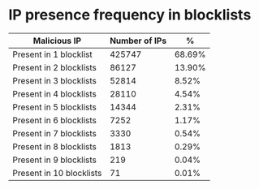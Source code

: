 # IP presence frequency in blocklists
| Malicious IP | Number of IPs | % |
|----|----|----|
| Present in 1 blocklist | 425747 | 68.69% |
| Present in 2 blocklists | 86127 | 13.90% |
| Present in 3 blocklists | 52814 | 8.52% |
| Present in 4 blocklists | 28110 | 4.54% |
| Present in 5 blocklists | 14344 | 2.31% |
| Present in 6 blocklists | 7252 | 1.17% |
| Present in 7 blocklists | 3330 | 0.54% |
| Present in 8 blocklists | 1813 | 0.29% |
| Present in 9 blocklists | 219 | 0.04% |
| Present in 10 blocklists | 71 | 0.01% |
